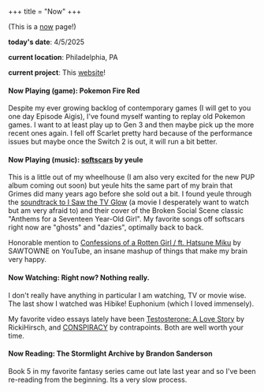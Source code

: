 +++
title = "Now"
+++

(This is a [now](https://nownownow.com/about) page!)

**today's date**: 4/5/2025

**current location**: Philadelphia, PA

**current project**: This [website](https://git.mxhzl.com/mxhzl/mxhzl.com)!

#### Now Playing (game): Pokemon Fire Red

Despite my ever growing backlog of contemporary games (I will get to you one day Episode Aigis), I've found myself wanting to replay old Pokemon games. I want to at least play up to Gen 3 and then maybe pick up the more recent ones again. I fell off Scarlet pretty hard because of the performance issues but maybe once the Switch 2 is out, it will run a bit better.

#### Now Playing (music): [softscars](https://music.apple.com/us/album/softscars/1692344143) by yeule

This is a little out of my wheelhouse (I am also very excited for the new PUP album coming out soon) but yeule hits the same part of my brain that Grimes did many years ago before she sold out a bit. I found yeule through the [soundtrack to I Saw the TV Glow](<https://en.wikipedia.org/wiki/I_Saw_the_TV_Glow_(soundtrack)>) (a movie I desperately want to watch but am very afraid to) and their cover of the Broken Social Scene classic "Anthems for a Seventeen Year-Old Girl". My favorite songs off softscars right now are "ghosts" and "dazies", optimally back to back.

Honorable mention to [Confessions of a Rotten Girl / ft. Hatsune Miku](https://youtu.be/sV2H712ldOI) by SAWTOWNE on YouTube, an insane mashup of things that make my brain very happy.

#### Now Watching: Right now? Nothing really.

I don't really have anything in particular I am watching, TV or movie wise. The last show I watched was Hibike! Euphonium (which I loved immensely).

My favorite video essays lately have been [Testosterone: A Love Story](https://youtu.be/1CMcBp3Aysg) by RickiHirsch, and [CONSPIRACY](https://youtu.be/teqkK0RLNkI) by contrapoints. Both are well worth your time.

#### Now Reading: The Stormlight Archive by Brandon Sanderson

Book 5 in my favorite fantasy series came out late last year and so I've been re-reading from the beginning. Its a very slow process.
